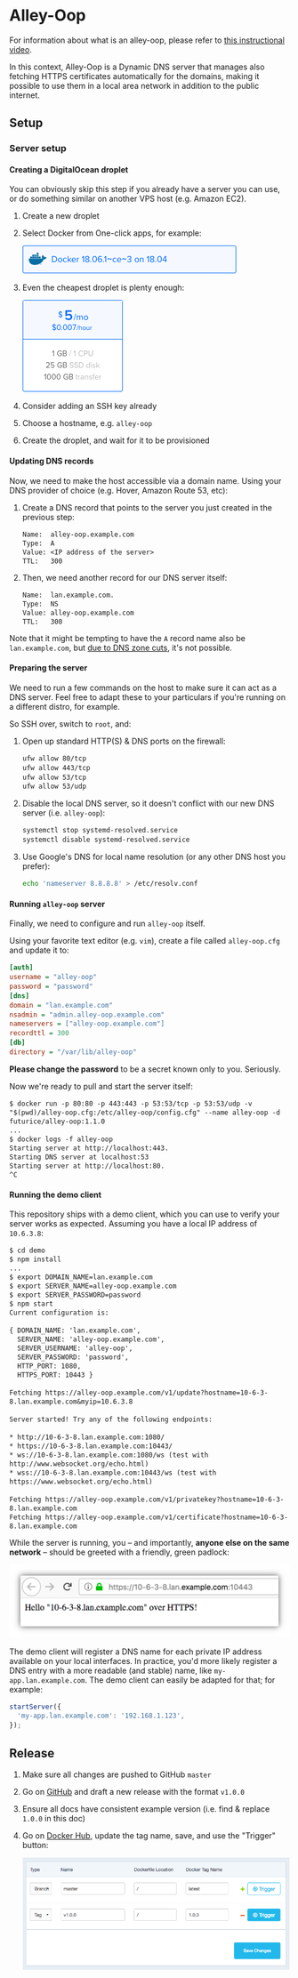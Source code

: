 # Alley-Oop

For information about what is an alley-oop, please refer to [this instructional
video](https://www.youtube.com/watch?v=cpfCd9fWq04).

In this context, Alley-Oop is a Dynamic DNS server that manages also fetching
HTTPS certificates automatically for the domains, making it possible to use them
in a local area network in addition to the public internet.

## Setup

### Server setup

#### Creating a DigitalOcean droplet

You can obviously skip this step if you already have a server you can use, or do something similar on another VPS host (e.g. Amazon EC2).

1. Create a new droplet
1. Select Docker from One-click apps, for example:
    
    ![DigitalOcean Docker app](doc/digitalocean-docker-app.png)
    
1. Even the cheapest droplet is plenty enough:
    
    ![DigitalOcean droplet size](doc/digitalocean-droplet-size.png)
    
1. Consider adding an SSH key already
1. Choose a hostname, e.g. `alley-oop`
1. Create the droplet, and wait for it to be provisioned

#### Updating DNS records

Now, we need to make the host accessible via a domain name. Using your DNS provider of choice (e.g. Hover, Amazon Route 53, etc):

1. Create a DNS record that points to the server you just created in the previous step:

    ```
    Name:  alley-oop.example.com
    Type:  A
    Value: <IP address of the server>
    TTL:   300
    ```

1. Then, we need another record for our DNS server itself:

    ```
    Name:  lan.example.com.
    Type:  NS
    Value: alley-oop.example.com
    TTL:   300
    ```

Note that it might be tempting to have the `A` record name also be `lan.example.com`, but [due to DNS zone cuts](https://serverfault.com/a/779871), it's not possible.

#### Preparing the server

We need to run a few commands on the host to make sure it can act as a DNS server. Feel free to adapt these to your particulars if you're running on a different distro, for example.

So SSH over, switch to `root`, and:

1. Open up standard HTTP(S) & DNS ports on the firewall:
    
    ```bash
    ufw allow 80/tcp
    ufw allow 443/tcp
    ufw allow 53/tcp
    ufw allow 53/udp
    ```
    
1. Disable the local DNS server, so it doesn't conflict with our new DNS server (i.e. `alley-oop`):
    
    ```bash
    systemctl stop systemd-resolved.service
    systemctl disable systemd-resolved.service
    ```
    
1. Use Google's DNS for local name resolution (or any other DNS host you prefer):
    
    ```bash
    echo 'nameserver 8.8.8.8' > /etc/resolv.conf
    ```

#### Running `alley-oop` server

Finally, we need to configure and run `alley-oop` itself.

Using your favorite text editor (e.g. `vim`), create a file called `alley-oop.cfg` and update it to:

```ini
[auth]
username = "alley-oop"
password = "password"
[dns]
domain = "lan.example.com"
nsadmin = "admin.alley-oop.example.com"
nameservers = ["alley-oop.example.com"]
recordttl = 300
[db]
directory = "/var/lib/alley-oop"
```

**Please change the password** to be a secret known only to you. Seriously.

Now we're ready to pull and start the server itself:

```console
$ docker run -p 80:80 -p 443:443 -p 53:53/tcp -p 53:53/udp -v "$(pwd)/alley-oop.cfg:/etc/alley-oop/config.cfg" --name alley-oop -d futurice/alley-oop:1.1.0
...
$ docker logs -f alley-oop
Starting server at http://localhost:443.
Starting DNS server at localhost:53
Starting server at http://localhost:80.
^C
```

#### Running the demo client

This repository ships with a demo client, which you can use to verify your server works as expected. Assuming you have a local IP address of `10.6.3.8`:

```console
$ cd demo
$ npm install
...
$ export DOMAIN_NAME=lan.example.com
$ export SERVER_NAME=alley-oop.example.com
$ export SERVER_PASSWORD=password
$ npm start
Current configuration is:

{ DOMAIN_NAME: 'lan.example.com',
  SERVER_NAME: 'alley-oop.example.com',
  SERVER_USERNAME: 'alley-oop',
  SERVER_PASSWORD: 'password',
  HTTP_PORT: 1080,
  HTTPS_PORT: 10443 }

Fetching https://alley-oop.example.com/v1/update?hostname=10-6-3-8.lan.example.com&myip=10.6.3.8

Server started! Try any of the following endpoints:

* http://10-6-3-8.lan.example.com:1080/
* https://10-6-3-8.lan.example.com:10443/
* ws://10-6-3-8.lan.example.com:1080/ws (test with http://www.websocket.org/echo.html)
* wss://10-6-3-8.lan.example.com:10443/ws (test with https://www.websocket.org/echo.html)

Fetching https://alley-oop.example.com/v1/privatekey?hostname=10-6-3-8.lan.example.com
Fetching https://alley-oop.example.com/v1/certificate?hostname=10-6-3-8.lan.example.com
```

While the server is running, you – and importantly, **anyone else on the same network** – should be greeted with a friendly, green padlock:

![Green padlock demo](doc/green-padlock-demo.png)

The demo client will register a DNS name for each private IP address available on your local interfaces. In practice, you'd more likely register a DNS entry with a more readable (and stable) name, like `my-app.lan.example.com`. The demo client can easily be adapted for that; for example:

```js
startServer({
  'my-app.lan.example.com': '192.168.1.123',
});
```

## Release

1. Make sure all changes are pushed to GitHub `master`
1. Go on [GitHub](https://github.com/futurice/alley-oop/releases) and draft a new release with the format `v1.0.0`
1. Ensure all docs have consistent example version (i.e. find & replace `1.0.0` in this doc)
1. Go on [Docker Hub](https://hub.docker.com/r/futurice/alley-oop/~/settings/automated-builds/), update the tag name, save, and use the "Trigger" button:
    
    ![Docker Hub build](doc/docker-hub-build.png)
    
